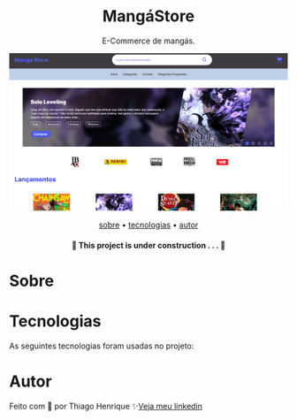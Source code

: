 <h1 align="center"> MangáStore </h1>

<p align="center"> E-Commerce de mangás. </p>

![Imagem do Projeto](./public/MangaStore.png)

<p align="center">
    <a href="#sobre">sobre</a> •
    <a href="#tecnologias">tecnologias</a> •
    <a href="#autor">autor</a> 
</p>

<h4 align="center">🚧  This project is under construction . . .  🚧 </h4>

<!--<p align="center">Você pode checar o projeto<a href=""> clicando aqui.</a></p>-->

# Sobre
<!--
- A ideia do projeto é...
- Se você encontrar algum bug ou quiser me dar alguma dica fique a vontade para me chamar no email: ythiagohcfidencio@gmail.com
 -->
# Tecnologias

As seguintes tecnologias foram usadas no projeto:
<!--
- <a href="https://developer.mozilla.org/pt-BR/docs/Web/HTML">HTML5</a>
- <a href="https://developer.mozilla.org/pt-BR/docs/Web/CSS">CSS3</a>
- <a href="https://developer.mozilla.org/pt-BR/docs/Web/JavaScript">JavaScript</a>
-->
# Autor

Feito com 💜 por Thiago Henrique ✨<a href="https://www.linkedin.com/in/thiago-fid%C3%AAncio-a24578224/">Veja meu linkedin</a>
